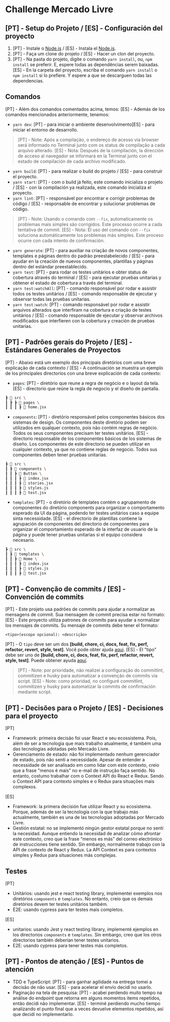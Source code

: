 # Challenge Mercado Livre

## [PT] - Setup do Projeto / [ES] - Configuración del proyecto

1. [PT] - Instale o [Node.js](https://nodejs.org/en/) / [ES] - Instala el [Node.js](https://nodejs.org/en/).
2. [PT] - Faça um clone do projeto / [ES] - Hacer un clon del proyecto.
3. [PT] - Na pasta do projeto, digite o comando `yarn install`, ou, `npm install` se preferir. E, espere todas as dependências serem baixadas.
[ES] - En la carpeta del proyecto, escriba el comando `yarn install` o `npm install` si lo prefiere. Y espere a que se descarguen todas las dependencias.

## Comandos

[PT] - Além dos comandos comentados acima, temos:
[ES] - Además de los comandos mencionados anteriormente, tenemos:

* `yarn dev`: [PT] - para iniciar o ambiente desenvolvimento[ES] - para iniciar el entorno de desarrollo.
> [PT] - Note: Após a compilação, o endereço de acesso via browser será informado no Terminal junto com os status de compilação a cada arquivo alterado.
> [ES] - Nota: Después de la compilación, la dirección de acceso al navegador se informará en la Terminal junto con el estado de compilación de cada archivo modificado.
* `yarn build`: [PT] - para realizar o build do projeto / [ES] - para construir el proyecto.
* `yarn start`: [PT] - com o build já feito, este comando inicializa o projeto / [ES] - con la compilación ya realizada, este comando inicializa el proyecto.
* `yarn lint`: [PT] - responsável por encontrar e corrigir problemas de código / [ES] - responsable de encontrar y solucionar problemas de código.
> [PT] - Note: Usando o comando com `--fix`, automaticamente os problemas mais simples são corrigidos. Este processo ocorre a cada tentativa de commit.
> [ES] - Nota: El uso del comando con `--fix` soluciona automáticamente los problemas más simples. Este proceso ocurre con cada intento de confirmación.
* `yarn generate`: [PT] - para auxiliar na criação de novos componentes, templates e páginas dentro do padrão preestabelecido / [ES] - para ayudar en la creación de nuevos componentes, plantillas y páginas dentro del estándar preestablecido.
* `yarn test`: [PT] - para rodar os testes unitários e obter status de cobertura através do terminal / [ES] - para ejecutar pruebas unitarias y obtener el estado de cobertura a través del terminal.
* `yarn test:watchAll`: [PT] - comando responsável por rodar e assistir todos os testes unitários / [ES] - comando responsable de ejecutar y observar todas las pruebas unitarias.
* `yarn test:watch`: [PT] - comando responsável por rodar e assistir arquivos alterados que interfiram na cobertura e criação de testes unitários / [ES] - comando responsable de ejecutar y observar archivos modificados que interfieren con la cobertura y creación de pruebas unitarias.

## [PT] - Padrões gerais do Projeto / [ES] - Estándares Generales de Proyectos

[PT] - Abaixo está um exemplo dos principais diretórios com uma breve explicação de cada contexto / [ES] - A continuación se muestra un ejemplo de los principales directorios con una breve explicación de cada contexto:

* `pages`: 
[PT] - diretório que reune a regra de negócio e o layout da tela.
[ES] - directorio que reúne la regla de negocio y el diseño de pantalla.

```sh
┣ 📂 src \
┃ ┣ ┣ 📂 pages \
┃ ┃ ┃ ┣ 📜 home.jsx
```

* `components`: 
[PT] - diretório responsável pelos componentes básicos dos sistemas de design. Os componentes deste diretório podem ser utilizados em qualquer contexto, pois não contém regras de negócio. Todos os seus componentes precisam ter testes unitários.
[ES] - directorio responsable de los componentes básicos de los sistemas de diseño. Los componentes de este directorio se pueden utilizar en cualquier contexto, ya que no contiene reglas de negocio. Todos sus componentes deben tener pruebas unitarias.

```sh
┣ 📂 src \
┃ ┣ 📂 components \
┃ ┃ ┣ 📂 Button \
┃ ┃ ┃ ┣ 📜 index.jsx
┃ ┃ ┃ ┣ 📜 stories.jsx
┃ ┃ ┃ ┣ 📜 styles.js
┃ ┃ ┃ ┣ 📜 test.jsx
```

* `templates`: 
[PT] - o diretório de templates contém o agrupamento de componentes do diretório components para organizar o comportamento esperado da UI da página, podendo ter testes unitários caso a equipe sinta necessidade.
[ES] - el directorio de plantillas contiene la agrupación de componentes del directorio de componentes para organizar el comportamiento esperado de la interfaz de usuario de la página y puede tener pruebas unitarias si el equipo considera necesario.

```sh
┣ 📂 src \
┃ ┣ 📂 templates \
┃ ┃ ┣ 📂 Home \
┃ ┃ ┃ ┣ 📜 index.jsx
┃ ┃ ┃ ┣ 📜 styles.js
┃ ┃ ┃ ┣ 📜 test.jsx
``` 

## [PT] - Convenção de commits / [ES] - Convención de commits

[PT] - Este projeto usa padrões de commits para ajudar a normalizar as mensagens de commit. Sua mensagem de commit precisa estar no formato:
[ES] - Este proyecto utiliza patrones de commits para ayudar a normalizar los mensajes de commits. Su mensaje de commits debe tener el formato:
```
<tipo>(escopo opcional): <descrição>
```

[PT] - O `tipo` deve ser um dos **[build, chore, ci, docs, feat, fix, perf, refactor, revert, style, test]**.
Você pode obter ajuda [aqui](https://github.com/conventional-changelog/commitlint/#what-is-commitlint).
[ES] - El "tipo" debe ser uno de **[build, chore, ci, docs, feat, fix, perf, refactor, revert, style, test]**.
Puede obtener ayuda [aquí](https://github.com/conventional-changelog/commitlint/#what-is-commitlint).

> [PT] - Note: por prioridade, não realizei a configuração do commitlint, commitizen e husky para automatizar a convenção de commits via script.
> [ES] - Note: como prioridad, no configuré commitlint, commitizen y husky para automatizar la commits de confirmación mediante script.

## [PT] - Decisões para o Projeto / [ES] - Decisiones para el proyecto

[PT]
* Framework: primeira decisão foi usar React e seu ecossistema. Pois, além de ser a tecnologia que mais trabalho atualmente, é também uma das tecnologias adotadas pelo Mercado Livre.
* Gerenciamento de estado: não foi implementado nenhum gerenciador de estado, pois não senti a necessidade. Apesar de entender a necessidade de ser analisado em como lidar com este contexto, creio que a frase "menos é mais" no e-mail de instrução faça sentido. No entanto, costumo trabalhar com o Context API do React e Redux. Sendo o Context API para contexto simples e o Redux para situações mais complexos.

[ES]
* Framework: la primera decisión fue utilizar React y su ecosistema. Porque, además de ser la tecnología con la que trabajo más actualmente, también es una de las tecnologías adoptadas por Mercado Livre.
* Gestión estatal: no se implementó ningún gestor estatal porque no sentí la necesidad. Aunque entiendo la necesidad de analizar cómo afrontar este contexto, creo que la frase “menos es más” del correo electrónico de instrucciones tiene sentido. Sin embargo, normalmente trabajo con la API de contexto de React y Redux. La API Context es para contextos simples y Redux para situaciones más complejas.

## Testes

[PT]
* Unitários: usando jest e react testing library, implementei exemplos nos diretórios `components` e `templates`. No entanto, creio que os demais diretórios devem ter testes unitários também.
* E2E: usando cypress para ter testes mais completos.

[ES]
* unitarios: usando Jest y react testing library, implementé ejemplos en los directorios `components` e `templates`. Sin embargo, creo que los otros directorios también deberían tener testes unitarios.
* E2E: usando cypress para tener testes más completos.

## [PT] - Pontos de atenção / [ES] - Puntos de atención
* TDD e TypeScript: 
[PT] - para ganhar agilidade na entrega tomei a decisão de não usar.
[ES] - para acelerar el envío decidí no usarlo.
* Paginação na tela de pesquisa:
[PT] - acabei perdendo muito tempo na análise do endpoint que retorna em alguns momentos items repetidos, então decidi não implementar.
[ES] - terminé perdiendo mucho tiempo analizando el punto final que a veces devuelve elementos repetidos, así que decidí no implementarlo.
